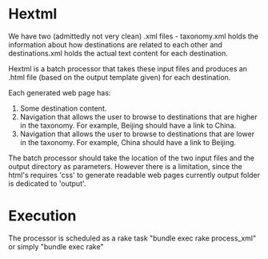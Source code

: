 Hextml
======

We have two (admittedly not very clean) .xml files - taxonomy.xml holds the information about how 
destinations are related to each other and destinations.xml holds the actual text content for each destination.

Hextml is a batch processor that takes these input files and produces an .html file (based on the output template
given) for each destination. 

Each generated web page has:
1. Some destination content. 
2. Navigation that allows the user to browse to destinations that are higher in the taxonomy. 
   For example, Beijing should have a link to China.
3. Navigation that allows the user to browse to destinations that are lower in the taxonomy. 
   For example, China should have a link to Beijing.

The batch processor should take the location of the two input files and the output directory as parameters.
However there is a limitation, since the html's requires 'css' to generate readable web pages currently output folder is dedicated to 'output'.


Execution
=========

The processor is scheduled as a rake task "bundle exec rake process_xml" or simply "bundle exec rake"
